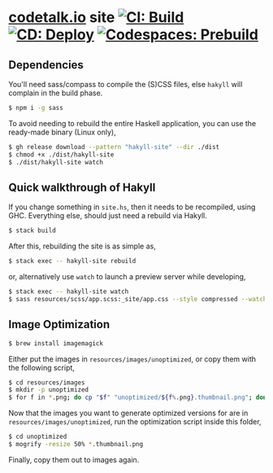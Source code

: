 # [codetalk.io](https://codetalk.io) site [![CI: Build](https://github.com/codetalkio/codetalk.io/actions/workflows/ci.yml/badge.svg)](https://github.com/codetalkio/codetalk.io/actions/workflows/ci.yml) [![CD: Deploy](https://github.com/codetalkio/codetalk.io/actions/workflows/cd.yml/badge.svg)](https://github.com/codetalkio/codetalk.io/actions/workflows/cd.yml) [![Codespaces: Prebuild](https://github.com/codetalkio/codetalk.io/actions/workflows/codespaces/create_codespaces_prebuilds/badge.svg)](https://github.com/codetalkio/codetalk.io/actions/workflows/codespaces/create_codespaces_prebuilds)

## Dependencies

You'll need sass/compass to compile the (S)CSS files, else `hakyll` will complain in the build phase.

```bash
$ npm i -g sass
```

To avoid needing to rebuild the entire Haskell application, you can use the ready-made binary (Linux only),

```bash
$ gh release download --pattern "hakyll-site" --dir ./dist
$ chmod +x ./dist/hakyll-site
$ ./dist/hakyll-site watch
```

## Quick walkthrough of Hakyll

If you change something in `site.hs`, then it needs to be recompiled, using GHC. Everything else, should just need a rebuild via Hakyll.

```bash
$ stack build
```

After this, rebuilding the site is as simple as,

```bash
$ stack exec -- hakyll-site rebuild
```

or, alternatively use `watch` to launch a preview server while developing,

```bash
$ stack exec -- hakyll-site watch
$ sass resources/scss/app.scss:_site/app.css --style compressed --watch
```

## Image Optimization

```bash
$ brew install imagemagick
```

Either put the images in `resources/images/unoptimized`, or copy them with the following script,

```bash
$ cd resources/images
$ mkdir -p unoptimized
$ for f in *.png; do cp "$f" "unoptimized/${f%.png}.thumbnail.png"; done
```

Now that the images you want to generate optimized versions for are in `resources/images/unoptimized`, run the optimization script inside this folder,

```bash
$ cd unoptimized
$ mogrify -resize 50% *.thumbnail.png
```

Finally, copy them out to images again.

